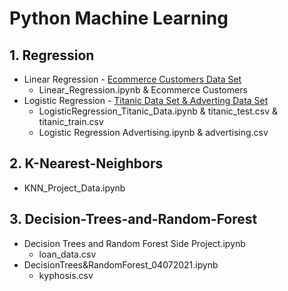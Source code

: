 # Python Machine Learning


## 1. Regression
  * Linear Regression - [Ecommerce Customers Data Set](https://github.com/jspear01/Python_Data_analysis/blob/main/Regression/Logistic%20Regression%20Advertising.ipynb) <br />
     - Linear_Regression.ipynb & Ecommerce Customers
  * Logistic Regression - [Titanic Data Set & Adverting Data Set](https://github.com/jspear01/Python_Data_analysis/blob/main/Regression/LogisticRegression_Titanic_Data.ipynb) <br />
     - LogisticRegression_Titanic_Data.ipynb & titanic_test.csv & titanic_train.csv
     - Logistic Regression Advertising.ipynb & advertising.csv

## 2. K-Nearest-Neighbors
  * KNN_Project_Data.ipynb
     
## 3. Decision-Trees-and-Random-Forest
  * Decision Trees and Random Forest Side Project.ipynb
    - loan_data.csv
  * DecisionTrees&RandomForest_04072021.ipynb
    - kyphosis.csv
